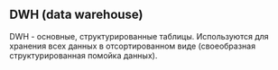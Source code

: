 ## DWH (data warehouse)

DWH - основные, структурированные таблицы. Используются для хранения всех данных в отсортированном виде (своеобразная структурированная помойка данных).